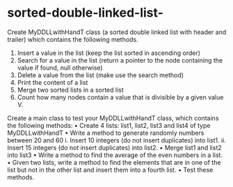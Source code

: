 # sorted-double-linked-list-

Create MyDDLLwithHandT class (a sorted double linked list with header and trailer) which contains the following methods.
1.	Insert a value in the list (keep the list sorted in ascending order)
2.	Search for a value in the list (return a pointer to the node containing the value if found, null otherwise)
3.	Delete a value from the list (make use the search method)
4.	Print the content of a list
5.	Merge two sorted lists in a sorted list
6.	Count how many nodes contain a value that is divisible by a given value V.

Create a main class to test your MyDDLLwithHandT class, which contains the following methods:
•	Create 4 lists: list1, list2, list3 and list4 of type MyDDLLwithHandT
•	Write a method to generate randomly numbers between 20 and 60
  i.	Insert 10 integers (do not insert duplicates) into list1. 
  ii.	Insert 15 integers (do not insert duplicates) into list2.
•	Merge list1 and list2 into list3
•	Write a method to find the average of the even numbers in a list.
•	Given two lists, write a method to find the elements that are in one of the list but not in the other list and insert them into a fourth list. 
•	Test these methods.
